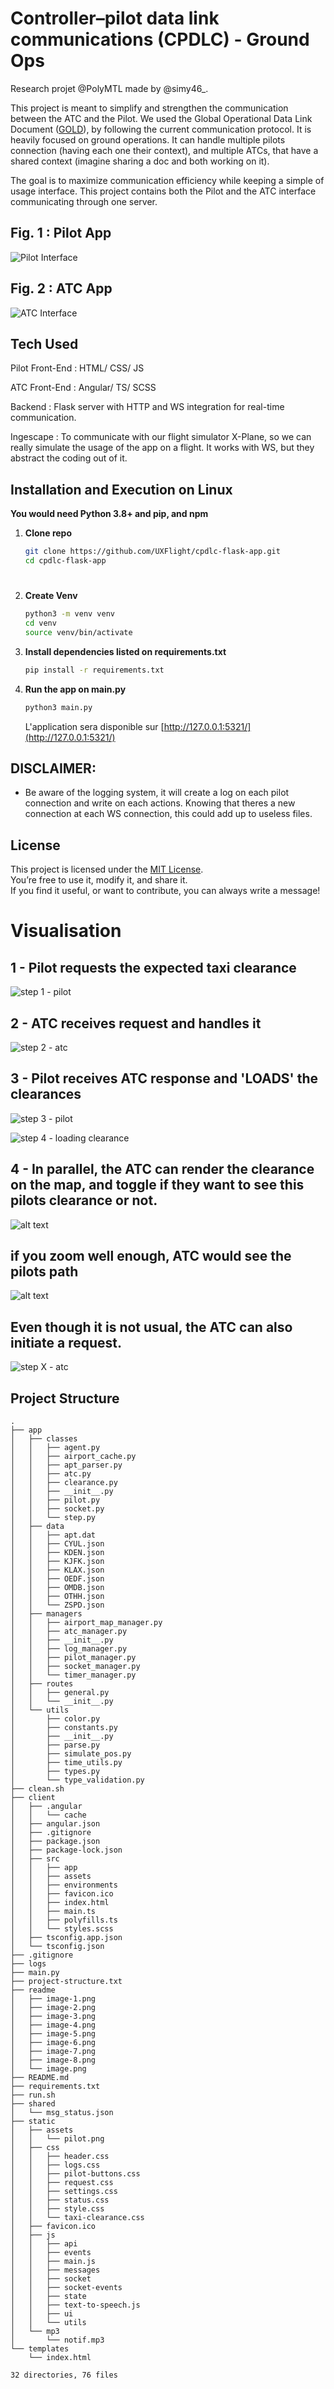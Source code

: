 # Controller–pilot data link communications (CPDLC) - Ground Ops

Research projet @PolyMTL made by @simy46_. 

This project is meant to simplify and strengthen the communication between the ATC and the Pilot. We used the Global Operational Data Link Document ([GOLD](https://www2023.icao.int/sam/documents/datalink11/gold%201st%20edition_14-jun-10.pdf)), by following the current communication protocol. It is heavily focused on ground operations. It can handle multiple pilots connection (having each one their context), and multiple ATCs, that have a shared context (imagine sharing a doc and both working on it).

The goal is to maximize communication efficiency while keeping a simple of usage interface. This project contains both the Pilot and the ATC interface communicating through one server.

## Fig. 1 : Pilot App
![Pilot Interface](/readme/image.png)

## Fig. 2 : ATC App
![ATC Interface](/readme/image-1.png)

## Tech Used

Pilot Front-End : HTML/ CSS/ JS

ATC Front-End : Angular/ TS/ SCSS

Backend : Flask server with HTTP and WS integration for real-time communication.

Ingescape : To communicate with our flight simulator X-Plane, so we can really simulate the usage of the app on a flight. It works with WS, but they abstract the coding out of it.

## Installation and Execution on Linux
**You would need Python 3.8+ and pip, and npm**

1. **Clone repo**

   ```bash
   git clone https://github.com/UXFlight/cpdlc-flask-app.git
   cd cpdlc-flask-app
   ```
#
2. **Create Venv**

   ```bash
   python3 -m venv venv
   cd venv
   source venv/bin/activate
   ```

3. **Install dependencies listed on requirements.txt**

   ```bash
   pip install -r requirements.txt
   ```

4. **Run the app on main.py**

   ```bash
   python3 main.py
   ```

   L'application sera disponible sur [http://127.0.0.1:5321/](http://127.0.0.1:5321/)


## DISCLAIMER:
- Be aware of the logging system, it will create a log on each pilot connection and write on each actions. Knowing that theres a new connection at each WS connection, this could add up to useless files.

## License

This project is licensed under the [MIT License](./LICENSE.md).  
You’re free to use it, modify it, and share it.  
If you find it useful, or want to contribute, you can always write a message!

# Visualisation
## 1 - Pilot requests the expected taxi clearance
![step 1 - pilot](/readme/image-2.png)

## 2 - ATC receives request and handles it
![step 2 - atc](/readme/image-3.png)

## 3 - Pilot receives ATC response and 'LOADS' the clearances
![step 3 - pilot](/readme/image-4.png)

![step 4 - loading clearance](/readme/image-7.png)

## 4 - In parallel, the ATC can render the clearance on the map, and toggle if they want to see this pilots clearance or not.
![alt text](/readme/image-6.png)
## if you zoom well enough, ATC would see the pilots path
![alt text](/readme/image-5.png)


## Even though it is not usual, the ATC can also initiate a request.
![step X - atc](/readme/image-8.png)


## Project Structure

```
.
├── app
│   ├── classes
│   │   ├── agent.py
│   │   ├── airport_cache.py
│   │   ├── apt_parser.py
│   │   ├── atc.py
│   │   ├── clearance.py
│   │   ├── __init__.py
│   │   ├── pilot.py
│   │   ├── socket.py
│   │   └── step.py
│   ├── data
│   │   ├── apt.dat
│   │   ├── CYUL.json
│   │   ├── KDEN.json
│   │   ├── KJFK.json
│   │   ├── KLAX.json
│   │   ├── OEDF.json
│   │   ├── OMDB.json
│   │   ├── OTHH.json
│   │   └── ZSPD.json
│   ├── managers
│   │   ├── airport_map_manager.py
│   │   ├── atc_manager.py
│   │   ├── __init__.py
│   │   ├── log_manager.py
│   │   ├── pilot_manager.py
│   │   ├── socket_manager.py
│   │   └── timer_manager.py
│   ├── routes
│   │   ├── general.py
│   │   └── __init__.py
│   └── utils
│       ├── color.py
│       ├── constants.py
│       ├── __init__.py
│       ├── parse.py
│       ├── simulate_pos.py
│       ├── time_utils.py
│       ├── types.py
│       └── type_validation.py
├── clean.sh
├── client
│   ├── .angular
│   │   └── cache
│   ├── angular.json
│   ├── .gitignore
│   ├── package.json
│   ├── package-lock.json
│   ├── src
│   │   ├── app
│   │   ├── assets
│   │   ├── environments
│   │   ├── favicon.ico
│   │   ├── index.html
│   │   ├── main.ts
│   │   ├── polyfills.ts
│   │   └── styles.scss
│   ├── tsconfig.app.json
│   └── tsconfig.json
├── .gitignore
├── logs
├── main.py
├── project-structure.txt
├── readme
│   ├── image-1.png
│   ├── image-2.png
│   ├── image-3.png
│   ├── image-4.png
│   ├── image-5.png
│   ├── image-6.png
│   ├── image-7.png
│   ├── image-8.png
│   └── image.png
├── README.md
├── requirements.txt
├── run.sh
├── shared
│   └── msg_status.json
├── static
│   ├── assets
│   │   └── pilot.png
│   ├── css
│   │   ├── header.css
│   │   ├── logs.css
│   │   ├── pilot-buttons.css
│   │   ├── request.css
│   │   ├── settings.css
│   │   ├── status.css
│   │   ├── style.css
│   │   └── taxi-clearance.css
│   ├── favicon.ico
│   ├── js
│   │   ├── api
│   │   ├── events
│   │   ├── main.js
│   │   ├── messages
│   │   ├── socket
│   │   ├── socket-events
│   │   ├── state
│   │   ├── text-to-speech.js
│   │   ├── ui
│   │   └── utils
│   └── mp3
│       └── notif.mp3
└── templates
    └── index.html

32 directories, 76 files
```